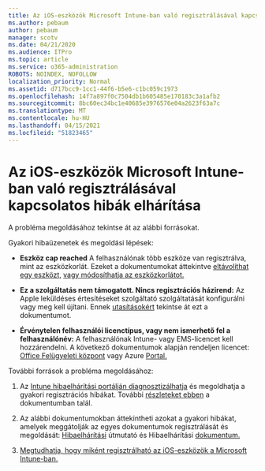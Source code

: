 ```yaml
---
title: Az iOS-eszközök Microsoft Intune-ban való regisztrálásával kapcsolatos hibák elhárítása
ms.author: pebaum
author: pebaum
manager: scotv
ms.date: 04/21/2020
ms.audience: ITPro
ms.topic: article
ms.service: o365-administration
ROBOTS: NOINDEX, NOFOLLOW
localization_priority: Normal
ms.assetid: d717bcc9-1cc1-44f6-b5e6-c1bc059c1973
ms.openlocfilehash: 14f7a897f0c7504db1b605485e170183c3a1afb2
ms.sourcegitcommit: 8bc60ec34bc1e40685e3976576e04a2623f63a7c
ms.translationtype: MT
ms.contentlocale: hu-HU
ms.lasthandoff: 04/15/2021
ms.locfileid: "51823465"
---
```

# <a name="troubleshoot-issues-with-enrolling-ios-devices-in-microsoft-intune"></a>Az iOS-eszközök Microsoft Intune-ban való regisztrálásával kapcsolatos hibák elhárítása

A probléma megoldásához tekintse át az alábbi forrásokat. 
  
Gyakori hibaüzenetek és megoldási lépések:
  
- **Eszköz cap reached** A felhasználónak több eszköze van regisztrálva, mint az eszközkorlát. Ezeket a dokumentumokat áttekintve [eltávolíthat egy eszközt,](https://docs.microsoft.com/intune/devices-wipe) [vagy módosíthatja az eszközkorlátot.](https://docs.microsoft.com/intune/enrollment-restrictions-set#set-device-limit-restrictions)
    
- **Ez a szolgáltatás nem támogatott. Nincs regisztrációs házirend:** Az Apple leküldéses értesítéseket szolgáltató szolgáltatását konfigurálni vagy meg kell újítani. Ennek [utasításokért](https://docs.microsoft.com/intune/apple-mdm-push-certificate-get) tekintse át ezt a dokumentumot. 
    
- **Érvénytelen felhasználói licenctípus, vagy nem ismerhető fel a felhasználónév:** A felhasználónak Intune- vagy EMS-licencet kell hozzárendelni. A következő dokumentumok alapján rendeljen licencet: [Office Felügyeleti központ](https://docs.microsoft.com/intune/licenses-assign) vagy Azure [Portal.](https://docs.microsoft.com/azure/active-directory/license-users-groups)
    
További források a probléma megoldásához:
  
1. Az [Intune hibaelhárítási portálján diagnosztizálhatja](https://devicemanagement.microsoft.com/#blade/Microsoft_Intune_DeviceSettings/TroubleshootBlade) és megoldhatja a gyakori regisztrációs hibákat. További [részleteket ebben](https://docs.microsoft.com/intune/help-desk-operators) a dokumentumban talál. 
    
2. Az alábbi dokumentumokban áttekintheti azokat a gyakori hibákat, amelyek meggátolják az egyes dokumentumok regisztrálását és megoldását: [Hibaelhárítási](https://support.microsoft.com/help/4039809/troubleshooting-ios-device-enrollment-in-intune) útmutató és Hibaelhárítási [dokumentum.](https://docs.microsoft.com/troubleshoot/mem/intune/troubleshoot-device-enrollment-in-intune)
    
3. [Megtudhatja, hogy miként regisztrálható az iOS-eszközök a Microsoft Intune-ban.](https://docs.microsoft.com/intune/ios-enroll)
    

